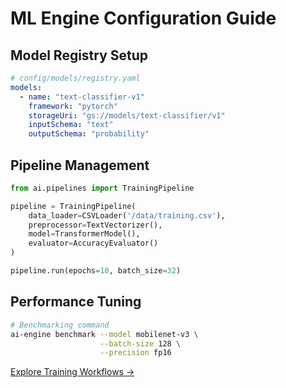 # ML Engine Configuration Guide

## Model Registry Setup
```yaml
# config/models/registry.yaml
models:
  - name: "text-classifier-v1"
    framework: "pytorch"
    storageUri: "gs://models/text-classifier/v1"
    inputSchema: "text"
    outputSchema: "probability"
```

## Pipeline Management
```python
from ai.pipelines import TrainingPipeline

pipeline = TrainingPipeline(
    data_loader=CSVLoader('/data/training.csv'),
    preprocessor=TextVectorizer(),
    model=TransformerModel(),
    evaluator=AccuracyEvaluator()
)

pipeline.run(epochs=10, batch_size=32)
```

## Performance Tuning
```bash
# Benchmarking command
ai-engine benchmark --model mobilenet-v3 \
                    --batch-size 128 \
                    --precision fp16
```

[Explore Training Workflows →](../training-guide.md)